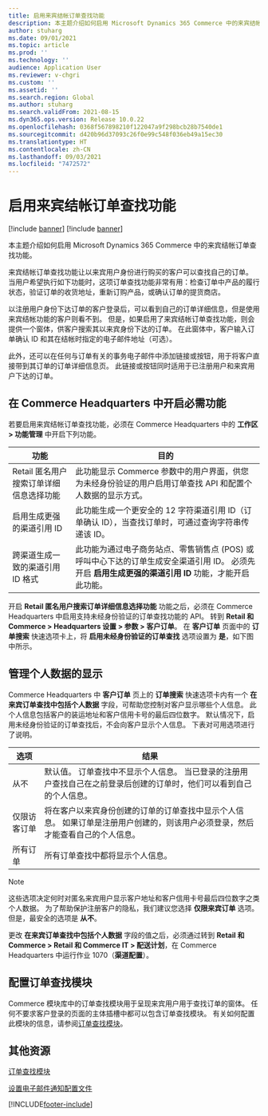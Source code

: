 ```yaml
---
title: 启用来宾结帐订单查找功能
description: 本主题介绍如何启用 Microsoft Dynamics 365 Commerce 中的来宾结帐订单查找功能。
author: stuharg
ms.date: 09/01/2021
ms.topic: article
ms.prod: ''
ms.technology: ''
audience: Application User
ms.reviewer: v-chgri
ms.custom: ''
ms.assetid: ''
ms.search.region: Global
ms.author: stuharg
ms.search.validFrom: 2021-08-15
ms.dyn365.ops.version: Release 10.0.22
ms.openlocfilehash: 0368f567898210f122047a9f298bcb28b7540de1
ms.sourcegitcommit: d420b96d37093c26f0e99c548f036eb49a15ec30
ms.translationtype: HT
ms.contentlocale: zh-CN
ms.lasthandoff: 09/03/2021
ms.locfileid: "7472572"
---
```

# <a name="enable-order-lookup-for-guest-checkouts"></a>启用来宾结帐订单查找功能

[!include [banner](includes/banner.md)]
[!include [banner](includes/preview-banner.md)]

本主题介绍如何启用 Microsoft Dynamics 365 Commerce 中的来宾结帐订单查找功能。

来宾结帐订单查找功能让以来宾用户身份进行购买的客户可以查找自己的订单。 当用户希望执行如下功能时，这项订单查找功能非常有用：检查订单中产品的履行状态，验证订单的收货地址，重新订购产品，或确认订单的提货商店。

以注册用户身份下达订单的客户登录后，可以看到自己的订单详细信息，但是使用来宾结帐功能的客户则看不到。 但是，如果启用了来宾结帐订单查找功能，则会提供一个窗体，供客户搜索其以来宾身份下达的订单。 在此窗体中，客户输入订单确认 ID 和其在结帐时指定的电子邮件地址（可选）。

此外，还可以在任何与订单有关的事务电子邮件中添加链接或按钮，用于将客户直接带到其订单的订单详细信息页。 此链接或按钮同时适用于已注册用户和来宾用户下达的订单。

## <a name="turn-on-necessary-features-in-commerce-headquarters"></a>在 Commerce Headquarters 中开启必需功能

若要启用来宾结帐订单查找功能，必须在 Commerce Headquarters 中的 **工作区 \> 功能管理** 中开启下列功能。

| 功能 | 目的 |
|---------|---------|
| Retail 匿名用户搜索订单详细信息选择功能 | 此功能显示 Commerce 参数中的用户界面，供您为未经身份验证的用户启用订单查找 API 和配置个人数据的显示方式。 |
| 启用生成更强的渠道引用 ID | 此功能生成一个更安全的 12 字符渠道引用 ID（订单确认 ID），当查找订单时，可通过查询字符串传递该 ID。 |
| 跨渠道生成一致的渠道引用 ID 格式 | 此功能为通过电子商务站点、零售销售点 (POS) 或呼叫中心下达的订单生成安全渠道引用 ID。 必须先开启 **启用生成更强的渠道引用 ID** 功能，才能开启此功能。 |

开启 **Retail 匿名用户搜索订单详细信息选择功能** 功能之后，必须在 Commerce Headquarters 中启用支持未经身份验证的订单查找功能的 API。 转到 **Retail 和 Commerce \> Headquarters 设置 \> 参数 \> 客户订单**。 在 **客户订单** 页面中的 **订单搜索** 快速选项卡上，将 **启用未经身份验证的订单查找** 选项设置为 **是**，如下图中所示。

## <a name="manage-the-display-of-personal-data"></a>管理个人数据的显示

Commerce Headquarters 中 **客户订单** 页上的 **订单搜索** 快速选项卡内有一个 **在来宾订单查找中包括个人数据** 字段，可帮助您控制对客户显示哪些个人信息。 此个人信息包括客户的装运地址和客户信用卡号的最后四位数字。 默认情况下，启用未经身份验证的订单查找后，不会向客户显示个人信息。 下表对可用选项进行了说明。

| 选项 | 结果 |
|--------|--------|
| 从不 | 默认值。 订单查找中不显示个人信息。 当已登录的注册用户查找自己在之前登录后创建的订单时，他们可以看到自己的个人信息。 |
| 仅限访客订单 | 将在客户以来宾身份创建的订单的订单查找中显示个人信息。 如果订单是注册用户创建的，则该用户必须登录，然后才能查看自己的个人信息。 |
| 所有订单 | 所有订单查找中都将显示个人信息。 |

> [!NOTE]
> 这些选项决定何时对匿名来宾用户显示客户地址和客户信用卡号最后四位数字之类个人数据。 为了帮助保护注册客户的隐私，我们建议您选择 **仅限来宾订单** 选项。 但是，最安全的选项是 **从不**。

更改 **在来宾订单查找中包括个人数据** 字段的值之后，必须通过转到 **Retail 和 Commerce \> Retail 和 Commerce IT \> 配送计划**，在 Commerce Headquarters 中运行作业 1070（**渠道配置**）。

## <a name="configure-the-order-lookup-module"></a>配置订单查找模块

Commerce 模块库中的订单查找模块用于呈现来宾用户用于查找订单的窗体。 任何不要求客户登录的页面的主体插槽中都可以包含订单查找模块。 有关如何配置此模块的信息，请参阅[订单查找模块](order-lookup-module.md)。

## <a name="additional-resources"></a>其他资源

[订单查找模块](order-lookup-module.md)

[设置电子邮件通知配置文件](email-notification-profiles.md)

[!INCLUDE[footer-include](../includes/footer-banner.md)]
